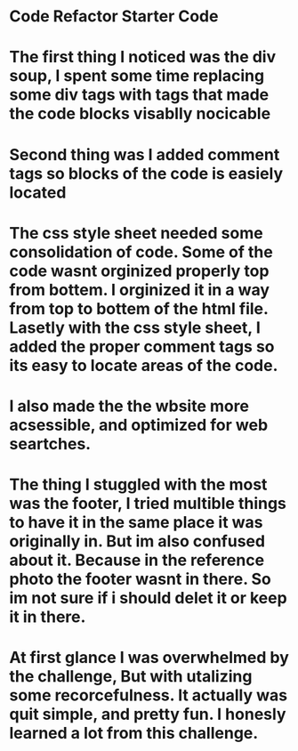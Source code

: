 # Code Refactor Starter Code


# The first thing I noticed was the div soup, I spent some time replacing some div tags with tags that made the code blocks visablly nocicable


# Second thing was I added comment tags so blocks of the code is easiely located


# The css style sheet needed some consolidation of code. Some of the code wasnt orginized properly top from bottem. I orginized it in a way from top to bottem of the html file. Lasetly with the css style sheet, I added the proper comment tags so its easy to locate areas of the code.



# I also made the the wbsite more acsessible, and optimized for web seartches.





# The thing I stuggled with the most was the footer, I tried multible things to have it in the same place it was originally in. But im also confused about it. Because in the reference photo the footer wasnt in there. So im not sure if i should delet it or keep it in there.



# At first glance I was overwhelmed by the challenge, But with utalizing some recorcefulness. It actually was quit simple, and pretty fun. I honesly learned a lot from this challenge.